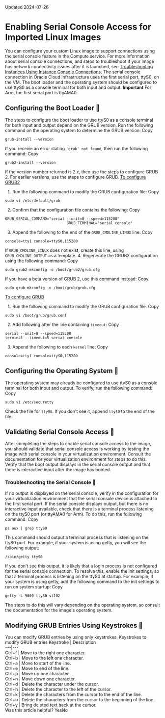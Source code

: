 Updated 2024-07-26
# Enabling Serial Console Access for Imported Linux Images
You can configure your custom Linux image to support connections using the serial console feature in the Compute service.
For more information about serial console connections, and steps to troubleshoot if your image has network connectivity issues after it is launched, see [Troubleshooting Instances Using Instance Console Connections](https://docs.oracle.com/en-us/iaas/Content/Compute/References/serialconsole.htm#Instance_Console_Connections).
The serial console connection in Oracle Cloud Infrastructure uses the first serial port, ttyS0, on the VM. The boot loader and the operating system should be configured to use ttyS0 as a console terminal for both input and output.
**Important** For Arm, the first serial port is ttyAMA0.
## Configuring the Boot Loader 🔗 
The steps to configure the boot loader to use ttyS0 as a console terminal for both input and output depend on the GRUB version. Run the following command on the operating system to determine the GRUB version:
Copy
```
grub-install --version

```

If you receive an error stating `'grub' not found`, then run the following command:
Copy
```
grub2-install --version
```

If the version number returned is 2.x, then use the steps to configure GRUB 2. For earlier versions, use the steps to configure GRUB.
[To configure GRUB2](https://docs.oracle.com/en-us/iaas/Content/Compute/Tasks/enablingserialconsoleaccess.htm)
  1. Run the following command to modify the GRUB configuration file:
Copy
```
sudo vi /etc/default/grub
```

  2. Confirm that the configuration file contains the following:
Copy
```
GRUB_SERIAL_COMMAND="serial --unit=0 --speed=115200"
							GRUB_TERMINAL="serial console"
```

  3. Append the following to the end of the `GRUB_CMDLINE_LINUX` line:
Copy
```
console=tty1 console=ttyS0,115200
```

If `GRUB_CMDLINE_LINUX` does not exist, create this line, using `GRUB_CMDLINE_OUTPUT` as a template.
  4. Regenerate the GRUB2 configuration using the following command:
Copy
```
sudo grub2-mkconfig -o /boot/grub2/grub.cfg
```

If you have a beta version of GRUB 2, use this command instead:
Copy
```
sudo grub-mkconfig -o /boot/grub/grub.cfg
```



[To configure GRUB](https://docs.oracle.com/en-us/iaas/Content/Compute/Tasks/enablingserialconsoleaccess.htm)
  1. Run the following command to modify the GRUB configuration file:
Copy
```
sudo vi /boot/grub/grub.conf
```

  2. Add following after the line containing `timeout`:
Copy
```
serial --unit=0 --speed=115200
terminal --timeout=5 serial console
```

  3. Append the following to each `kernel` line:
Copy
```
console=tty1 console=ttyS0,115200
```



## Configuring the Operating System 🔗 
The operating system may already be configured to use ttyS0 as a console terminal for both input and output. To verify, run the following command:
Copy
```
sudo vi /etc/securetty
```

Check the file for `ttyS0`. If you don't see it, append `ttyS0` to the end of the file.
## Validating Serial Console Access 🔗 
After completing the steps to enable serial console access to the image, you should validate that serial console access is working by testing the image with serial console in your virtualization environment. Consult the documentation for your virtualization environment for steps to do this. Verify that the boot output displays in the serial console output and that there is interactive input after the image has booted.
### Troubleshooting the Serial Console 🔗 
If no output is displayed on the serial console, verify in the configuration for your virtualization environment that the serial console device is attached to the first serial port.
If the serial console displays output, but there is no interactive input available, check that there is a terminal process listening on the ttyS0 port (or ttyAMA0 for Arm). To do this, run the following command:
Copy
```
ps aux | grep ttyS0
```

This command should output a terminal process that is listening on the ttyS0 port. For example, if your system is using getty, you will see the following output:
```
/sbin/getty ttyS0
```

If you don't see this output, it is likely that a login process is not configured for the serial console connection. To resolve this, enable the init settings, so that a terminal process is listening on the ttyS0 at startup. 
For example, if your system is using getty, add the following command to the init settings to run on system startup:
Copy
```
getty -L 9600 ttyS0 vt102
```

The steps to do this will vary depending on the operating system, so consult the documentation for the image's operating system.
## Modifying GRUB Entries Using Keystrokes 🔗 
You can modify GRUB entries by using only keystrokes. 
Keystrokes to modify GRUB entries Keystroke | Description  
---|---  
Ctrl+f | Move to the right one character.  
Ctrl+b | Move to the left one character.  
Ctrl+a | Move to start of the line.  
Ctrl+e | Move to end of the line.  
Ctrl+p | Move up one character.  
Ctrl+n | Move down one character.  
Ctrl+d | Delete the character under the cursor.   
Ctrl+h | Delete the character to the left of the cursor.   
Ctrl+k | Delete the characters from the cursor to the end of the line.   
Ctrl+u | Delete the characters from the cursor to the beginning of the line.   
Ctrl+y | Bring deleted text back at the cursor.   
Was this article helpful?
YesNo

